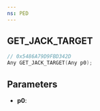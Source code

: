 ```yaml
---
ns: PED
---
```

## GET_JACK_TARGET

```c
// 0x5486A79D9FBD342D
Any GET_JACK_TARGET(Any p0);
```

## Parameters
* **p0**:
